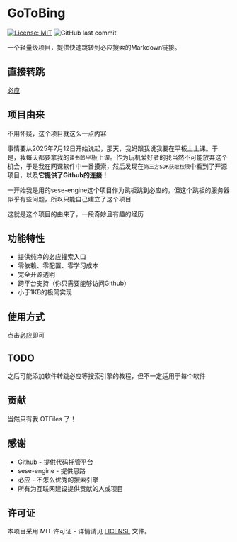 # GoToBing
[![License: MIT](https://img.shields.io/badge/License-MIT-yellow.svg)](https://opensource.org/licenses/MIT)
![GitHub last commit](https://img.shields.io/github/last-commit/OTFiles/GoToBing)

一个轻量级项目，提供快速跳转到必应搜索的Markdown链接。

## 直接转跳
[必应](https://bing.com)

## 项目由来
不用怀疑，这个项目就这么一点内容

事情要从2025年7月12日开始说起，那天，我妈跟我说我要在平板上上课。于是，我每天都要拿我的`读书郎`平板上课。作为玩机爱好者的我当然不可能放弃这个机会，于是我在网课软件中一番摸索，然后发现在`第三方SDK获取权限`中看到了开源项目，以及**它提供了Github的连接！**

一开始我是用的sese-engine这个项目作为跳板跳到必应的，但这个跳板的服务器似乎有些问题，所以只能自己建立了这个项目

这就是这个项目的由来了，一段奇妙且有趣的经历

## 功能特性
- 提供纯净的必应搜索入口
- 零依赖、零配置、零学习成本
- 完全开源透明
- 跨平台支持（你只需要能够访问Github）
- 小于1KB的极简实现

## 使用方式
点击[必应](https://bing.com)即可

## TODO
之后可能添加软件转跳必应等搜索引擎的教程，但不一定适用于每个软件

## 贡献
当然只有我 OTFiles 了！

## 感谢
- Github - 提供代码托管平台
- sese-engine - 提供思路
- 必应 - 不怎么优秀的搜索引擎
- 所有为互联网建设提供贡献的人或项目

## 许可证
本项目采用 MIT 许可证 - 详情请见 [LICENSE](LICENSE) 文件。
